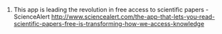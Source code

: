 
1. This app is leading the revolution in free access to scientific papers - ScienceAlert
http://www.sciencealert.com/the-app-that-lets-you-read-scientific-papers-free-is-transforming-how-we-access-knowledge

